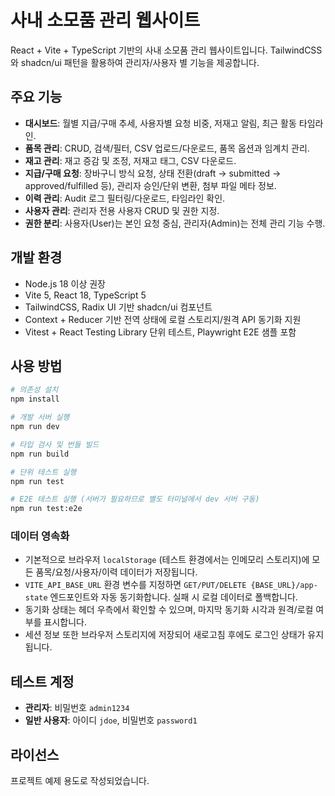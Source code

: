 # 사내 소모품 관리 웹사이트

React + Vite + TypeScript 기반의 사내 소모품 관리 웹사이트입니다. TailwindCSS와 shadcn/ui 패턴을 활용하여 관리자/사용자 별 기능을 제공합니다.

## 주요 기능
- **대시보드**: 월별 지급/구매 추세, 사용자별 요청 비중, 저재고 알림, 최근 활동 타임라인.
- **품목 관리**: CRUD, 검색/필터, CSV 업로드/다운로드, 품목 옵션과 임계치 관리.
- **재고 관리**: 재고 증감 및 조정, 저재고 태그, CSV 다운로드.
- **지급/구매 요청**: 장바구니 방식 요청, 상태 전환(draft → submitted → approved/fulfilled 등), 관리자 승인/단위 변환, 첨부 파일 메타 정보.
- **이력 관리**: Audit 로그 필터링/다운로드, 타임라인 확인.
- **사용자 관리**: 관리자 전용 사용자 CRUD 및 권한 지정.
- **권한 분리**: 사용자(User)는 본인 요청 중심, 관리자(Admin)는 전체 관리 기능 수행.

## 개발 환경
- Node.js 18 이상 권장
- Vite 5, React 18, TypeScript 5
- TailwindCSS, Radix UI 기반 shadcn/ui 컴포넌트
- Context + Reducer 기반 전역 상태에 로컬 스토리지/원격 API 동기화 지원
- Vitest + React Testing Library 단위 테스트, Playwright E2E 샘플 포함

## 사용 방법
```bash
# 의존성 설치
npm install

# 개발 서버 실행
npm run dev

# 타입 검사 및 번들 빌드
npm run build

# 단위 테스트 실행
npm run test

# E2E 테스트 실행 (서버가 필요하므로 별도 터미널에서 dev 서버 구동)
npm run test:e2e
```

### 데이터 영속화
- 기본적으로 브라우저 `localStorage` (테스트 환경에서는 인메모리 스토리지)에 모든 품목/요청/사용자/이력 데이터가 저장됩니다.
- `VITE_API_BASE_URL` 환경 변수를 지정하면 `GET/PUT/DELETE {BASE_URL}/app-state` 엔드포인트와 자동 동기화합니다. 실패 시 로컬 데이터로 폴백합니다.
- 동기화 상태는 헤더 우측에서 확인할 수 있으며, 마지막 동기화 시각과 원격/로컬 여부를 표시합니다.
- 세션 정보 또한 브라우저 스토리지에 저장되어 새로고침 후에도 로그인 상태가 유지됩니다.

## 테스트 계정
- **관리자**: 비밀번호 `admin1234`
- **일반 사용자**: 아이디 `jdoe`, 비밀번호 `password1`

## 라이선스
프로젝트 예제 용도로 작성되었습니다.

